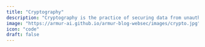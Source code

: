 ```yaml
---
title: "Cryptography"
description: "Cryptography is the practice of securing data from unauthorized access."
image: "https://armur-ai.github.io/armur-blog-websec/images/crypto.jpg"
icon: "code"
draft: false
---
```



